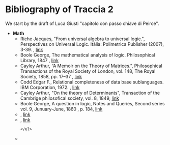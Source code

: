 # Bibliography of Traccia 2
We start by the draft of Luca Giusti "capitolo con passo chiave di Peirce".

<ul>
  <li><b>Math</b>
     <ul>
       <li>Riche Jacques, "From universal algebra to universal logic.", Perspectives on Universal Logic. Itália: Polimetrica Publisher (2007), 3-39. , <a href="">link</a></li>
       <li>Boole George, The mathematical analysis of logic. Philosophical Library, 1847 , <a href="https://www.google.it/books/edition/The_Mathematical_Analysis_of_Logic/6pOtAAcixIkC">link</a></li>
       <li>Cayley Arthur, “A Memoir on the Theory of Matrices.”, Philosophical Transactions of the Royal Society of London, vol. 148, The Royal Society, 1858, pp. 17–37 , <a href="http://www.jstor.org/stable/108649">link</a></li>
       <li>Codd Edgar F., Relational completeness of data base sublanguages. IBM Corporation, 1972. , <a href="https://citeseerx.ist.psu.edu/viewdoc/download?doi=10.1.1.444.3426&rep=rep1&type=pdf">link</a></li>
       <li>Cayley Arthur, "On the theory of Determinants",  Transaction of the Cambrige philosofical society, vol. 8, 1849, <a href="https://www.biodiversitylibrary.org/item/49441">link</a></li>
       <li>Boole George, A question in logic, Notes and Queries, Second series vol. 9, Junuary-June, 1860 , p. 184, <a href="https://www.biodiversitylibrary.org/item/52382#page/190/mode/1up">link</a></li>
       <li> , <a href="">link</a></li>
       <li> , <a href="">link</a></li>
    
    </ul>
  </li>
  <li></li>
</ul>

<!-- struct
<ul>
  <li>
     <ul>
       <li> , <a href="">link</a></li>
       <li> , <a href="">link</a></li>
    </ul>
  </li>
  <li></li>
</ul>
-->
